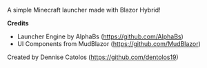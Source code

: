 ﻿A simple Minecraft launcher made with Blazor Hybrid!

**Credits**

- Launcher Engine by AlphaBs (https://github.com/AlphaBs)
- UI Components from MudBlazor (https://github.com/MudBlazor)

Created by Dennise Catolos (https://github.com/dentolos19)